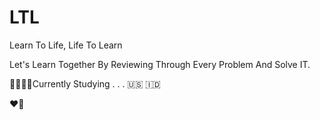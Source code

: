 # LTL
Learn To Life, Life To Learn

Let's Learn Together By Reviewing Through Every Problem And Solve IT.

👨‍🎓👨‍🎓Currently Studying . . . 🇺🇸 🇮🇩

❤️‍🔥


